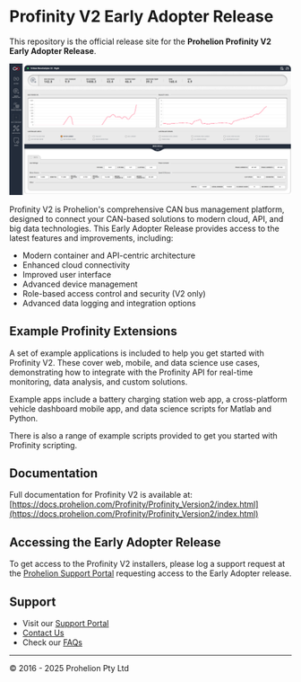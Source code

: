 # Profinity V2 Early Adopter Release

This repository is the official release site for the **Prohelion Profinity V2 Early Adopter Release**.

![Profinity V2 Screenshot](WaveSculptor_Dashboard.png)

Profinity V2 is Prohelion's comprehensive CAN bus management platform, designed to connect your CAN-based solutions to modern cloud, API, and big data technologies. This Early Adopter Release provides access to the latest features and improvements, including:

- Modern container and API-centric architecture
- Enhanced cloud connectivity
- Improved user interface
- Advanced device management
- Role-based access control and security (V2 only)
- Advanced data logging and integration options

## Example Profinity Extensions

A set of example applications is included to help you get started with Profinity V2. These cover web, mobile, and data science use cases, demonstrating how to integrate with the Profinity API for real-time monitoring, data analysis, and custom solutions. 

Example apps include a battery charging station web app, a cross-platform vehicle dashboard mobile app, and data science scripts for Matlab and Python.

There is also a range of example scripts provided to get you started with Profinity scripting.

## Documentation

Full documentation for Profinity V2 is available at:
[https://docs.prohelion.com/Profinity/Profinity_Version2/index.html](https://docs.prohelion.com/Profinity/Profinity_Version2/index.html)

## Accessing the Early Adopter Release

To get access to the Profinity V2 installers, please log a support request at the [Prohelion Support Portal](https://support.prohelion.com/) requesting access to the Early Adopter release.

## Support

- Visit our [Support Portal](https://support.prohelion.com/)
- [Contact Us](https://prohelion.com/contact/)
- Check our [FAQs](https://docs.prohelion.com/FAQs/index.html)

---

© 2016 - 2025 Prohelion Pty Ltd
